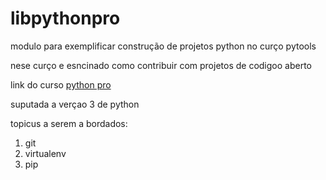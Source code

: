 # libpythonpro
modulo para exemplificar  construção de projetos python no curço pytools

nese curço e esncinado como contribuir com projetos de codigoo aberto 


link do curso [python pro](https://www.python.pro.br/)

suputada a verçao 3 de python

 topicus a serem a bordados:
1. git
2. virtualenv
3. pip
